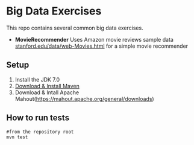 # Big Data Exercises

This repo contains several common big data exercises.

* **MovieRecommender** Uses Amazon movie reviews sample data   [stanford.edu/data/web-Movies.html](http://snap.stanford.edu/data/web-Movies.html) for a simple movie recommender

    
 
 
## Setup

1. Install the  JDK 7.0
2. [Download & Install Maven](http://maven.apache.org/download.cgi)
3. Download & Intall Apache Mahout(https://mahout.apache.org/general/downloads)
   
 
## How to run tests

    #from the repository root
    mvn test
 
